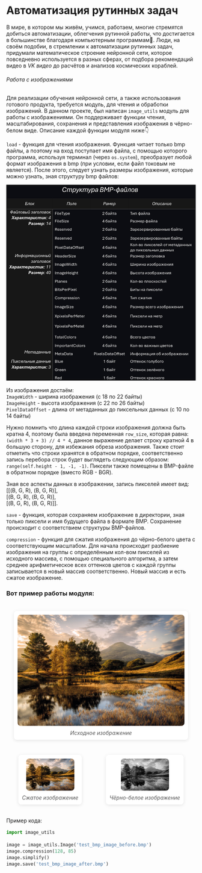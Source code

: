 # **Автоматизация рутинных задач**

В мире, в котором мы живём, учимся, работаем, многие стремятся добиться автоматизации, облегчения рутинной работы, что достигается в большинстве благодаря компьютерным программам🤖. Люди, на своём подобии, в стремлении к автоматизации рутинных задач, придумали математическое строение нейронной сети, которое повседневно используется в разных сферах, от подбора рекомендаций видео в _VK видео_ до расчётов и анализов космических кораблей.

###### Работа с изображениями

Для реализации обучения нейронной сети, а также использования готового продукта, требуется модуль, для чтения и обработки изображений. В данном проекте, был написан `image_utils` модуль для работы с изображениями. Он поддерживает функции чтения, масштабирования, сохранения и представления изображения в чёрно-белом виде. Описание каждой функции модуля ниже👇

`load` - 
функция для чтения изображения. Функция читает только bmp файлы, а поэтому на вход поступает имя файла, с помощью которого программа, используя терминал (через `os.system`), преобразует любой формат изображения в bmp (при условии, если файл токовым не является). После этого, следует узнать размеры изображения, которые можно узнать, зная структуру bmp файлов:

![struct_bmp.jpg](Materials/struct_bmp.jpg)

Из изображения достаём:<br />
`ImageWidth` - ширина изображения (с 18 по 22 байты)<br />
`ImageHeight` - высота изображения (с 22 по 26 байты)<br />
`PixelDataOffset` - длина от метаданных до пиксельных данных (с 10 по 14 байты)

Нужно помнить что длина каждой строки изображения должна быть кратна 4, поэтому была введена переменная `row_size`, которая равна: `(width * 3 + 3) // 4 * 4`, данное выражение делает строку кратной 4 в большую сторону, для избежания обреза изображения. Также стоит отметить что строки хранятся в обратном порядке, соответственно запись перебора строк будет выглядеть следующим образом: `range(self.height - 1, -1, -1)`. Пиксели также помещены в BMP-файле в обратном порядке (вместо RGB - BGR).

Зная все аспекты данных в изображении, запись пикселей имеет вид: <br /> \[\[\(B, G, R), (B, G, R)], <br />\[\(B, G, R), (B, G, R)], <br />\[\(B, G, R), (B, G, R)]]. 

`save` - функция, которая сохраняем изображение в директории, зная только пиксели и имя будущего файла в формате BMP. Сохранение происходит с соответствием структуры BMP-файлов. 

`compression` - функция для сжатия изображения до чёрно-белого цвета с соответствующим масштабом. Для начала происходит разбиение изображения на группы с определённым кол-вом пикселей из исходного массива, с помощью специального алгоритма, а затем среднее арифметическое всех оттенков цветов с каждой группы записывается в новый массив соответственно. Новый массив и есть сжатое изображение.

### Вот пример работы модуля:

<style>
    .image-container {
        display: flex;
        flex-direction: column;
        align-items: center;
        margin: 20px;
        background: white;
        border-radius: 8px;
        box-shadow: 0 2px 10px rgba(0, 0, 0, 0.1);
        padding: 10px;
    }
    .image-container img {
        max-width: 100%;
        height: auto;
        border-radius: 8px;
    }
    .image-container em {
        margin-top: 10px;
        font-style: italic;
        color: #555;
    }
    .gallery {
        display: flex;
        justify-content: space-around;
        flex-wrap: wrap;
    }
</style>

<div class="gallery">
    <div class="image-container">
        <img src="Materials/test_bmp_image_original.bmp" alt="Original">
        <em>Исходное изображение</em>
    </div>
    <div class="image-container">
        <img src="Materials/test_bmp_image_compression.bmp" alt="Compressed">
        <em>Сжатое изображение</em>
    </div>
    <div class="image-container">
        <img src="Materials/test_bmp_image_simplify.bmp" alt="Simplified">
        <em>Чёрно-белое изображение</em>
    </div>
</div>

Пример кода:
```python
import image_utils

image = image_utils.Image('test_bmp_image_before.bmp')
image.compression(128, 85)
image.simplify()
image.save('test_bmp_image_after.bmp')
```

